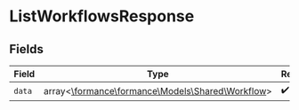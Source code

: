 # ListWorkflowsResponse


## Fields

| Field                                                                               | Type                                                                                | Required                                                                            | Description                                                                         |
| ----------------------------------------------------------------------------------- | ----------------------------------------------------------------------------------- | ----------------------------------------------------------------------------------- | ----------------------------------------------------------------------------------- |
| `data`                                                                              | array<[\formance\formance\Models\Shared\Workflow](../../Models/Shared/Workflow.md)> | :heavy_check_mark:                                                                  | N/A                                                                                 |